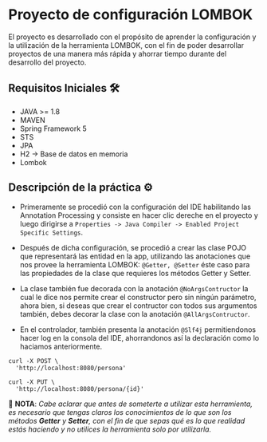 # Proyecto de configuración LOMBOK
El proyecto es desarrollado con el propósito de aprender la configuración y la utilización de la herramienta LOMBOK,
con el fin de poder desarrollar proyectos de una manera más rápida y ahorrar tiempo durante del desarrollo del proyecto.

## Requisitos Iniciales 🛠️
* JAVA >= 1.8
* MAVEN
* Spring Framework 5
* STS
* JPA
* H2 -> Base de datos en memoria
* Lombok

## Descripción de la práctica ⚙️

* Primeramente se procedió con la configuración del IDE habilitando las Annotation Processing y consiste en hacer clic dereche en el proyecto
y luego dirigirse a `Properties -> Java Compiler -> Enabled Project Specific Settings`.

* Después de dicha configuración, se procedió a crear las clase POJO que representará las entidad en la app, utilizando las anotaciones que nos provee la herramienta LOMBOK:
`@Getter, @Setter` éste caso para las propiedades de la clase que requieres los métodos Getter y Setter.

* La clase también fue decorada con la anotación `@NoArgsContructor` la cual le dice nos permite crear el constructor pero sin ningún parámetro, ahora bien, si deseas que crear
el contructor con todos sus argumentos también, debes decorar la clase con la anotación `@AllArgsContructor`.

* En el controlador, también presenta la anotación `@Slf4j` permitiendonos hacer log en la consola del IDE, ahorrandonos así la declaración como lo haciamos anteriormente.
```
curl -X POST \
  'http://localhost:8080/persona'
  
curl -X PUT \
  'http://localhost:8080/persona/{id}'
```

📌 **NOTA**: *Cabe aclarar que antes de someterte a utilizar esta herramienta, es necesario que tengas claros los conocimientos de lo que son los métodos **Getter** y **Setter**, con el fin de que sepas qué es lo que realidad estás haciendo y no utilices la herramienta solo por utilizarla.*